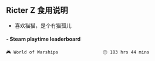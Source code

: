 ## Ricter Z 食用说明
- 喜欢猫猫，是个冇猫孤儿

<!-- steam-box start -->
#### - Steam playtime leaderboard
```text
🎮 World of Warships                 🕘 183 hrs 44 mins
```
<!-- Powered by https://github.com/YouEclipse/steam-box . -->
<!-- steam-box end -->

